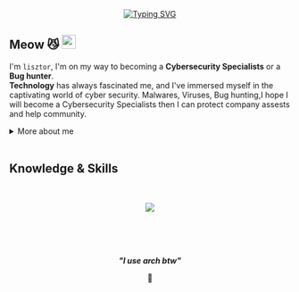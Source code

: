 <div align="center">
  <a href="https://git.io/typing-svg">
    <img src="https://readme-typing-svg.demolab.com?font=Fira+Code&pause=1000&color=1793d1&width=435&lines=I+am+lisztor+and+i+use+arch+btw" alt="Typing SVG" />
  </a>
</div>


<h2 align="left">
  Meow 😼
  <img src="(https://www.shareicon.net/download/2015/09/18/102854_archlinux_512x512.png)" width="25px"/>
</h2>

I'm `lisztor`, I'm on my way to becoming a **Cybersecurity Specialists** or a **Bug hunter**. <br>
**Technology** has always fascinated me, and I've immersed myself in the captivating world of cyber security. Malwares, Viruses, Bug hunting,I hope I will become a Cybersecurity Specialists then I can protect company assests and help community.


<details>
  <summary>More about me</summary>

- **Name**: lisztor
- **From**: France
- Improving knowledge in **Website Vulnerabilities**
- I’m currently learning **everything** 

</details>
<br>
<h2 id="knowledge_skills" align=''> Knowledge & Skills </h2>

<br>

<p align="center">
    <a href="https://skillicons.dev">
      <img src="https://skillicons.dev/icons?i=git,docker,neovim,linux,bash,powershell,bsd,c,cs,cpp,cloudflare,cmake,java,kotlin,obsidian,php,r,react,rust,vscode,py" />
    </a>
</p>

<br><br><br>

<p align="center">
  <b><i>"I use arch btw"</i></b>
</p>

<p align="center">
<a>🌱</a>
</p>
